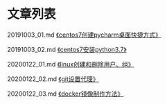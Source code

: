 # 文章列表

20191003_01.md [《centos7创建pycharm桌面快捷方式》](https://github.com/bertramcheng/blog/blob/master/common/20191003_01.md)

20191003_02.md [《centos7安装python3.7》](https://github.com/bertramcheng/blog/blob/master/common/20191003_02.md)

20200122_01.md [《linux创建和删除用户、组》](https://github.com/bertramcheng/blog/blob/master/common/20200122_01.md)

20200122_02.md [《git设置代理》](https://github.com/bertramcheng/blog/blob/master/common/20200122_02.md)

20200122_03.md [《docker镜像制作方法》](https://github.com/bertramcheng/blog/blob/master/common/20200122_03.md)
